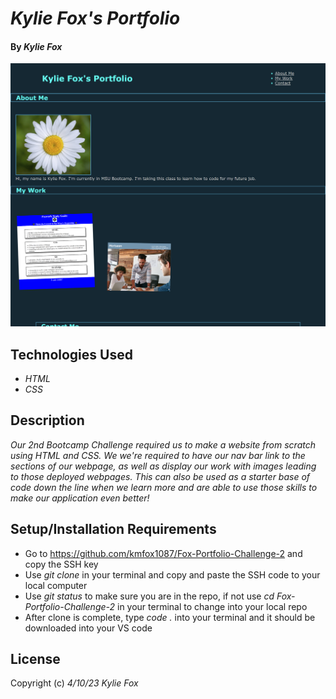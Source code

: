 # _Kylie Fox's Portfolio_

#### By _*Kylie Fox*_

![launched portfolio website](assets\images\kmfox1087.github.io_Fox-Portfolio-Challenge-2_.png)

## Technologies Used

* _HTML_
* _CSS_

## Description

_Our 2nd Bootcamp Challenge required us to make a website from scratch using HTML and CSS. We we're required to have our nav bar link to the sections of our webpage, as well as display our work with images leading to those deployed webpages. This can also be used as a starter base of code down the line when we learn more and are able to use those skills to make our application even better!_

## Setup/Installation Requirements

* Go to https://github.com/kmfox1087/Fox-Portfolio-Challenge-2 and copy the SSH key
* Use _git clone_ in your terminal and copy and paste the SSH code to your local computer
* Use _git status_ to make sure you are in the repo, if not use _cd Fox-Portfolio-Challenge-2_ in your terminal to change into your local repo
* After clone is complete, type _code ._ into your terminal and it should be downloaded into your VS code

## License

Copyright (c) _4/10/23_ _Kylie Fox_
